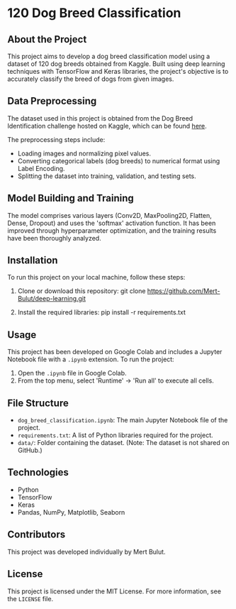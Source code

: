 # 120 Dog Breed Classification

## About the Project
This project aims to develop a dog breed classification model using a dataset of 120 dog breeds obtained from Kaggle. Built using deep learning techniques with TensorFlow and Keras libraries, the project's objective is to accurately classify the breed of dogs from given images.

## Data Preprocessing
The dataset used in this project is obtained from the Dog Breed Identification challenge hosted on Kaggle, which can be found [here](https://www.kaggle.com/competitions/dog-breed-identification/data). 

The preprocessing steps include:
- Loading images and normalizing pixel values.
- Converting categorical labels (dog breeds) to numerical format using Label Encoding.
- Splitting the dataset into training, validation, and testing sets.

## Model Building and Training
The model comprises various layers (Conv2D, MaxPooling2D, Flatten, Dense, Dropout) and uses the 'softmax' activation function. It has been improved through hyperparameter optimization, and the training results have been thoroughly analyzed.

## Installation
To run this project on your local machine, follow these steps:

1. Clone or download this repository:
git clone https://github.com/Mert-Bulut/deep-learning.git

2. Install the required libraries:
pip install -r requirements.txt

## Usage
This project has been developed on Google Colab and includes a Jupyter Notebook file with a `.ipynb` extension. To run the project:
1. Open the `.ipynb` file in Google Colab.
2. From the top menu, select 'Runtime' -> 'Run all' to execute all cells.

## File Structure
- `dog_breed_classification.ipynb`: The main Jupyter Notebook file of the project.
- `requirements.txt`: A list of Python libraries required for the project.
- `data/`: Folder containing the dataset. (Note: The dataset is not shared on GitHub.)

## Technologies
- Python
- TensorFlow
- Keras
- Pandas, NumPy, Matplotlib, Seaborn

## Contributors
This project was developed individually by Mert Bulut.

## License
This project is licensed under the MIT License. For more information, see the `LICENSE` file.
